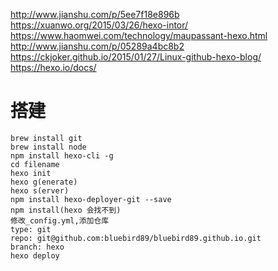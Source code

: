 <http://www.jianshu.com/p/5ee7f18e896b> <https://xuanwo.org/2015/03/26/hexo-intor/> <https://www.haomwei.com/technology/maupassant-hexo.html> <http://www.jianshu.com/p/05289a4bc8b2> <https://ckjoker.github.io/2015/01/27/Linux-github-hexo-blog/> <https://hexo.io/docs/>

# 搭建

```
brew install git
brew install node
npm install hexo-cli -g
cd filename
hexo init
hexo g(enerate)
hexo s(erver)
npm install hexo-deployer-git --save
npm install(hexo 会找不到)
修改_config.yml,添加仓库
type: git
repo: git@github.com:bluebird89/bluebird89.github.io.git
branch: hexo
hexo deploy
```
